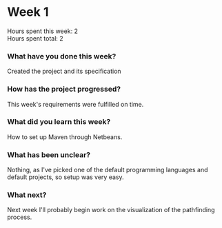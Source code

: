 # Week 1

Hours spent this week: 2  
Hours spent total: 2

### What have you done this week?
Created the project and its specification

### How has the project progressed?
This week's requirements were fulfilled on time.

### What did you learn this week?
How to set up Maven through Netbeans.

### What has been unclear?
Nothing, as I've picked one of the default programming languages and default projects, so setup was very easy.

### What next?
Next week I'll probably begin work on the visualization of the pathfinding process.